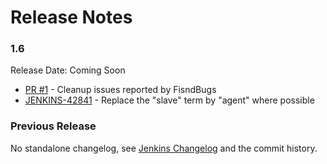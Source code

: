 Release Notes
===

### 1.6

Release Date: Coming Soon

* [PR #1](https://github.com/jenkinsci/slave-installer-module/pull/1/) - Cleanup issues reported by FisndBugs
* [JENKINS-42841](https://issues.jenkins-ci.org/browse/JENKINS-42841) - Replace the "slave" term by "agent" where possible

### Previous Release

No standalone changelog, see [Jenkins Changelog](https://jenkins.io/changelog/) and the commit history.
